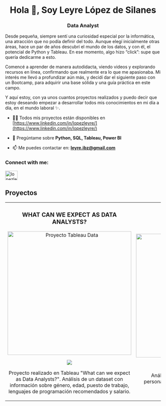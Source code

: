 

<h1 align="center">Hola 👋, Soy Leyre López de Silanes</h1>
<h3 align="center">Data Analyst</h3>

Desde pequeña, siempre sentí una curiosidad especial por la informática, una atracción que no podía definir del todo. Aunque elegí inicialmente otras áreas, hace un par de años descubrí el mundo de los datos, y con él, el potencial de Python y Tableau. En ese momento, algo hizo “click”: supe que quería dedicarme a esto.

Comencé a aprender de manera autodidacta, viendo videos y explorando recursos en línea, confirmando que realmente era lo que me apasionaba. Mi interés me llevó a profundizar aún más, y decidí dar el siguiente paso con un Bootcamp, para adquirir una base sólida y una guía práctica en este campo.

Y aquí estoy, con ya unos cuantos proyectos realizados y puedo decir que estoy deseando empezar a desarrollar todos mis conocimientos en mi día a día, en el mundo laboral ✨.

- 👨‍💻 Todos mis proyectos están disponibles en [https://www.linkedin.com/in/lopezleyre/](https://www.linkedin.com/in/lopezleyre/)

- 💬 Pregúntame sobre **Python, SQL, Tableau, Power BI**

- 📫 Me puedes contactar en: **leyre.ibz@gmail.com**

<h3 align="left">Connect with me:</h3>
<p align="left">
<a href="https://linkedin.com/in/lopezleyre" target="blank"><img align="center" src="https://raw.githubusercontent.com/rahuldkjain/github-profile-readme-generator/master/src/images/icons/Social/linked-in-alt.svg" alt="lopezleyre" height="30" width="40" /></a>
</p>

## Proyectos
<table>
<tr>
<td width="50%">
<h3 align="center">WHAT CAN WE EXPECT AS DATA ANALYSTS?</h3>
<div align="center">
<a href="https://public.tableau.com/views/ProyectoData_17296201057520/DATA?:language=es-ES&:sid=&:redirect=auth&:display_count=n&:origin=viz_share_link" target="_blank"><img src= "https://imgur.com/ZkgmPGu.jpg" width="400" alt="Proyecto Tableau Data"></a>
<p>
<a href="https://public.tableau.com/shared/364RH2TZK?:display_count=n&:origin=viz_share_link" target="_blank">
<img src="https://img.shields.io/badge/TABLEAU-ff9?style=for-the-badge&logo=tableau&logoColor=black">
</a>

</a>
</p>
<p>Proyecto realizado en Tableau "What can we expect as Data Analysts?". Análisis de un dataset con información sobre género, edad, puesto de trabajo, lenguajes de programación recomendados y salario.</p>
</div>
                                                                                      
</td>

<td width="50%">
               <br>
<h3 align="center">TIPOS DE PERSONALIDAD</h3>
<div align="center">                                       
<a href="https://public.tableau.com/views/ProyectoPersonalities/Introduccion?:language=es-ES&:sid=&:redirect=auth&:display_count=n&:origin=viz_share_link" target="_blank"><img src="https://imgur.com/t5XQqef.jpg" width="400" alt="Proyecto Tipos de personalidad"></a>
<br>
<p>
<a href="https://public.tableau.com/views/ProyectoPersonalities/Introduccion?:language=es-ES&:sid=&:redirect=auth&:display_count=n&:origin=viz_share_link" target="_blank">
<img src="https://img.shields.io/badge/TABLEAU-ff9?style=for-the-badge&logo=tableau&logoColor=black">
</a>
</a>
</p>
</p>Análisis de un dataset sobre los tipos de personalidad MBTI según género, educación y puntuación MBTI. </p>
</div>                                                             
</table>                                                                                 
</div>
<br>
                                                           

